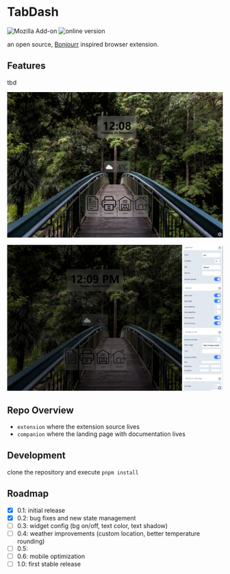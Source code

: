 # TabDash

![Mozilla Add-on](https://img.shields.io/amo/v/tabdash?label=TabDash&style=for-the-badge)
![online version](https://img.shields.io/badge/TabDash-view%20online-blue?style=for-the-badge)

an open source, [Bonjourr]() inspired browser extension.

## Features

tbd

![main page](screenshots/Screenshot_1.png)

![setting page](screenshots/Screenshot_2.png)

## Repo Overview

- `extension` where the extension source lives
- `companion` where the landing page with documentation lives

## Development

clone the repository and execute `pnpm install`

## Roadmap

- [x] 0.1: initial release
- [x] 0.2: bug fixes and new state management 
- [ ] 0.3: widget config (bg on/off, text color, text shadow)
- [ ] 0.4: weather improvements (custom location, better temperature rounding)
- [ ] 0.5: 
- [ ] 0.6: mobile optimization
- [ ] 1.0: first stable release
